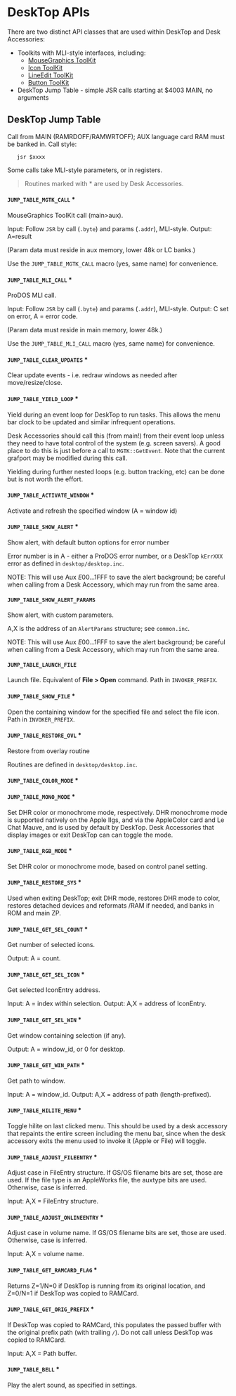 
# DeskTop APIs

There are two distinct API classes that are used within DeskTop and
Desk Accessories:

* Toolkits with MLI-style interfaces, including:
  * [MouseGraphics ToolKit](../mgtk/MGTK.md)
  * [Icon ToolKit](../toolkits/IconTK.md)
  * [LineEdit ToolKit](../toolkits/LETK.md)
  * [Button ToolKit](../toolkits/BTK.md)
* DeskTop Jump Table - simple JSR calls starting at $4003 MAIN, no arguments

<!-- ============================================================ -->

## DeskTop Jump Table

Call from MAIN (RAMRDOFF/RAMWRTOFF); AUX language card RAM must be banked in. Call style:
```
   jsr $xxxx
```
Some calls take MLI-style parameters, or in registers.

> Routines marked with * are used by Desk Accessories.

#### `JUMP_TABLE_MGTK_CALL` *

MouseGraphics ToolKit call (main>aux).

Input: Follow `JSR` by call (`.byte`) and params (`.addr`), MLI-style.
Output: A=result

(Param data must reside in aux memory, lower 48k or LC banks.)

Use the `JUMP_TABLE_MGTK_CALL` macro (yes, same name) for convenience.

#### `JUMP_TABLE_MLI_CALL` *

ProDOS MLI call.

Input: Follow `JSR` by call (`.byte`) and params (`.addr`), MLI-style.
Output: C set on error, A = error code.

(Param data must reside in main memory, lower 48k.)

Use the `JUMP_TABLE_MLI_CALL` macro (yes, same name) for convenience.

#### `JUMP_TABLE_CLEAR_UPDATES` *

Clear update events - i.e. redraw windows as needed after move/resize/close.

#### `JUMP_TABLE_YIELD_LOOP` *

Yield during an event loop for DeskTop to run tasks. This allows the menu bar clock to be updated and similar infrequent operations.

Desk Accessories should call this (from main!) from their event loop unless they need to have total control of the system (e.g. screen savers). A good place to do this is just before a call to `MGTK::GetEvent`. Note that the current grafport may be modified during this call.

Yielding during further nested loops (e.g. button tracking, etc) can be done but is not worth the effort.

#### `JUMP_TABLE_ACTIVATE_WINDOW` *

Activate and refresh the specified window (A = window id)

#### `JUMP_TABLE_SHOW_ALERT` *

Show alert, with default button options for error number

Error number is in A - either a ProDOS error number, or a DeskTop `kErrXXX` error as defined in `desktop/desktop.inc`.

NOTE: This will use Aux $E00...$1FFF to save the alert background; be careful when calling from a Desk Accessory, which may run from the same area.

#### `JUMP_TABLE_SHOW_ALERT_PARAMS`

Show alert, with custom parameters.

A,X is the address of an `AlertParams` structure; see `common.inc`.

NOTE: This will use Aux $E00...$1FFF to save the alert background; be careful when calling from a Desk Accessory, which may run from the same area.

#### `JUMP_TABLE_LAUNCH_FILE`

Launch file. Equivalent of **File > Open** command. Path in `INVOKER_PREFIX`.

#### `JUMP_TABLE_SHOW_FILE` *

Open the containing window for the specified file and select the file icon. Path in `INVOKER_PREFIX`.

#### `JUMP_TABLE_RESTORE_OVL` *

Restore from overlay routine

Routines are defined in `desktop/desktop.inc`.

#### `JUMP_TABLE_COLOR_MODE` *
#### `JUMP_TABLE_MONO_MODE` *

Set DHR color or monochrome mode, respectively. DHR monochrome mode is supported natively on the Apple IIgs, and via the AppleColor card and Le Chat Mauve, and is used by default by DeskTop. Desk Accessories that display images or exit DeskTop can can toggle the mode.

#### `JUMP_TABLE_RGB_MODE` *

Set DHR color or monochrome mode, based on control panel setting.

#### `JUMP_TABLE_RESTORE_SYS` *

Used when exiting DeskTop; exit DHR mode, restores DHR mode to color, restores detached devices and reformats /RAM if needed, and banks in ROM and main ZP.

#### `JUMP_TABLE_GET_SEL_COUNT` *

Get number of selected icons.

Output: A = count.

#### `JUMP_TABLE_GET_SEL_ICON` *

Get selected IconEntry address.

Input: A = index within selection.
Output: A,X = address of IconEntry.

#### `JUMP_TABLE_GET_SEL_WIN` *

Get window containing selection (if any).

Output: A = window_id, or 0 for desktop.

#### `JUMP_TABLE_GET_WIN_PATH` *

Get path to window.

Input: A = window_id.
Output: A,X = address of path (length-prefixed).

#### `JUMP_TABLE_HILITE_MENU` *

Toggle hilite on last clicked menu. This should be used by a desk accessory that repaints the entire screen including the menu bar, since when the desk accessory exits the menu used to invoke it (Apple or File) will toggle.

#### `JUMP_TABLE_ADJUST_FILEENTRY` *

Adjust case in FileEntry structure. If GS/OS filename bits are set, those are used. If the file type is an AppleWorks file, the auxtype bits are used. Otherwise, case is inferred.

Input: A,X = FileEntry structure.

#### `JUMP_TABLE_ADJUST_ONLINEENTRY` *

Adjust case in volume name. If GS/OS filename bits are set, those are used. Otherwise, case is inferred.

Input: A,X = volume name.

#### `JUMP_TABLE_GET_RAMCARD_FLAG` *

Returns Z=1/N=0 if DeskTop is running from its original location, and Z=0/N=1 if DeskTop was copied to RAMCard.

#### `JUMP_TABLE_GET_ORIG_PREFIX` *

If DeskTop was copied to RAMCard, this populates the passed buffer with the original prefix path (with trailing `/`). Do not call unless DeskTop was copied to RAMCard.

Input: A,X = Path buffer.

#### `JUMP_TABLE_BELL` *

Play the alert sound, as specified in settings.
